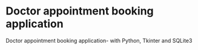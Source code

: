 # Doctor appointment booking application
 Doctor appointment booking application- with Python, Tkinter and SQLite3
